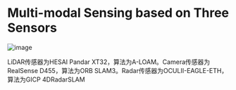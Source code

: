 # Multi-modal Sensing based on Three Sensors
![image](https://github.com/user-attachments/assets/1ccfa5f7-176d-42db-81b1-68d5fdc4167b)

LiDAR传感器为HESAI Pandar XT32，算法为A-LOAM。Camera传感器为RealSense D455，算法为ORB SLAM3。Radar传感器为OCULII-EAGLE-ETH，算法为GICP 4DRadarSLAM
